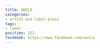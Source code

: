 ```yaml
---
title: OWSLA
categories:
- artist-and-label-press
tags:
- label
position: 251
facebook: https://www.facebook.com/owsla
---
```


